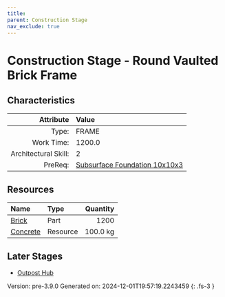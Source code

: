 ```yaml
---
title: 
parent: Construction Stage
nav_exclude: true
---
```

# Construction Stage - Round Vaulted Brick Frame


## Characteristics

| Attribute      | Value |
|--------:|:------|
|Type:|FRAME|
|Work Time:|1200.0|
|Architectural Skill:|2|
|PreReq:|[Subsurface Foundation 10x10x3](../construction/subsurface-foundation-10x10x3.html)|

## Resources

| Name | Type | Quantity |
|:-----|:-----|-----:|
|[Brick](../part/brick.html)|Part|1200|
|[Concrete](../resource/concrete.html)|Resource|100.0 kg|

## Later Stages
- [Outpost Hub](../construction/outpost-hub.html)


Version: pre-3.9.0 Generated on: 2024-12-01T19:57:19.2243459
{: .fs-3 }